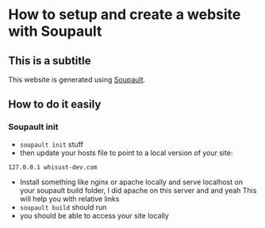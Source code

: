 # How to setup and create a website with Soupault

## This is a subtitle

This website is generated using [Soupault](https://soupault.app).

## How to do it easily

### Soupault init

- `soupault init` stuff
- then update your hosts file to point to a local version of your site:

```
127.0.0.1 whisust-dev.com
```

- Install something like nginx or apache locally and serve localhost on your soupault build folder, I did apache on this
  server and and yeah This will help you with relative links
- `soupault build` should run
- you should be able to access your site locally
